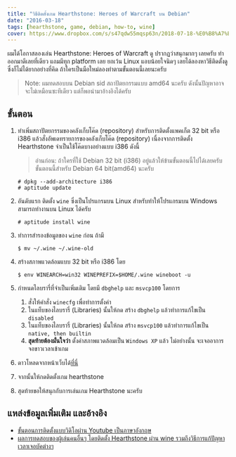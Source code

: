 ```yaml
---
title: "วิธีติดตั้งเกม Hearthstone: Heroes of Warcraft บน Debian"
date: "2016-03-18"
tags: [hearthstone, game, debian, how-to, wine]
cover: https://www.dropbox.com/s/s47qdw55mqsp63n/2018-07-18-%E0%B8%A7%E0%B8%B4%E0%B8%98%E0%B8%B5%E0%B8%95%E0%B8%B4%E0%B8%94%E0%B8%95%E0%B8%B1%E0%B9%89%E0%B8%87%E0%B9%80%E0%B8%81%E0%B8%A1%20Hearthstone%20Heroes%20of%20Warcraft%20%E0%B8%9A%E0%B8%99%20Debian.jpg?raw=1
---
```


ผมได้โอกาสลองเล่น Hearthstone: Heroes of Warcraft ดู ปรากฏว่าสนุกมากๆ เลยครับ ทำออกมาดีเลยที่เดียว แถมมีทุก platform เลย ยกเว้น Linux แอบน้อยใจนิดๆ เลยได้ลองหาวิธีติดตั้งดู ซึ่งก็ไม่ได้ยากอย่างที่คิด ถ้าใครเป็นมือใหม่ลองทำตามขั้นตอนนี้เลยนะครับ

> Note: ผมทดสอบบน Debian sid สถาปัตยกรรมแบบ amd64 นะครับ ดังนั้นปัญหาอาจจะไม่เหมือนซะทีเดียว แต่ก็พอนำมาอ้างอิงได้ครับ

## ขั้นตอน
1. ทำเพิ่มสถาปัตยกรรมของคลังเก็บโค๊ด (repository) สำหรับการติดตั้งแพคเก็ต 32 bit หรือ i386 แล้วสั่งอัพเดทรายการของคลังเก็บโค๊ด (repository) เนื่องจากการติดตั้ง Hearthstone จำเป็นใช้โค๊ดบางอย่างแบบ i386 ดังนี้

    > อ่านก่อน: ถ้าใครที่ใช้ Debian 32 bit (i386) อยู่แล้วให้ข้ามขั้นตอนนี้ไปได้เลยครับ ขั้นตอนนี้สำหรับ Debian 64 bit(amd64) นะครับ

    ```
    # dpkg --add-architecture i386
    # aptitude update
    ```

1. อันดับแรก ติดตั้ง `wine` ซึ่งเป็นโปรแกรมบน Linux สำหรับทำให้โปรแกรมบน Windows สามารถทำงานบน Linux ได้ครับ

    ```
    # aptitude install wine
    ```

1. ทำการสำรองข้อมูลของ `wine` ก่อน ถ้ามี

    ```
    $ mv ~/.wine ~/.wine-old
    ```

1. สร้างสภาพแวดล้อมแบบ 32 bit หรือ i386 โดย

    ```
    $ env WINEARCH=win32 WINEPREFIX=$HOME/.wine wineboot -u
    ```

1. กำหนดไลบรารี่ที่จำเป็นเพิ่มเติม โดยมี `dbghelp` และ `msvcp100` โดยการ

    1. สั่งให้คำสั่ง `winecfg` เพื่อทำการตั้งค่า
    1. ในแท็บของไลบรารี่ (Libraries) นั้นให้กด สร้าง `dbghelp` แล้วทำการแก้ไขเป็น `disabled`
    1. ในแท็บของไลบรารี่ (Libraries) นั้นให้กด สร้าง `msvcp100` แล้วทำการแก้ไขเป็น `native, then builtin`
    1. **สุดท้ายต้องมั่นใจว่า** ตั้งค่าสภาพแวดล้อมเป็น `Windows XP` แล้ว ไม่อย่างนั้น จะเจออาการจอขาวเวลาเข้าเกม

1. ดาวโหลดจากหน้าเว็บได้[ที่นี่](http://eu.battle.net/hearthstone/en/)
1. จากนั้นให้กดติดตั้งเกม hearthstone
1. สุดท้ายขอให้สนุกกับการเล่นเกม Hearthstone นะครับ

## แหล่งข้อมูลเพิ่มเติม และอ้างอิง
- [ขั้นตอนการติดตั้งแบบวิดิโอผ่าน Youtube เป็นภาษาอังกฤษ](https://www.youtube.com/watch?v=WZyEu2OrgzU)
- [ผลการทดสอบของผู้เล่นคนอื่นๆ โดยติดตั้ง Hearthstone ผ่าน wine รวมถึงวิธีการแก้ปัญหา เวลาเจอบัคต่างๆ](https://appdb.winehq.org/objectManager.php?sClass=version&iId=30038)
